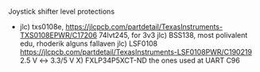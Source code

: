 Joystick shifter level protections

* jlc)  txs0108e, https://jlcpcb.com/partdetail/TexasInstruments-TXS0108EPWR/C17206
  74lvt245,  for 3v3
  jlc)  BSS138,    most polivalent edu, rhoderik alguns fallaven
  jlc) LSF0108  https://jlcpcb.com/partdetail/TexasInstruments-LSF0108PWR/C190219   2.5 V ↔ 3.3/5 V
  X) FXLP34P5XCT-ND     the ones used at UART C96